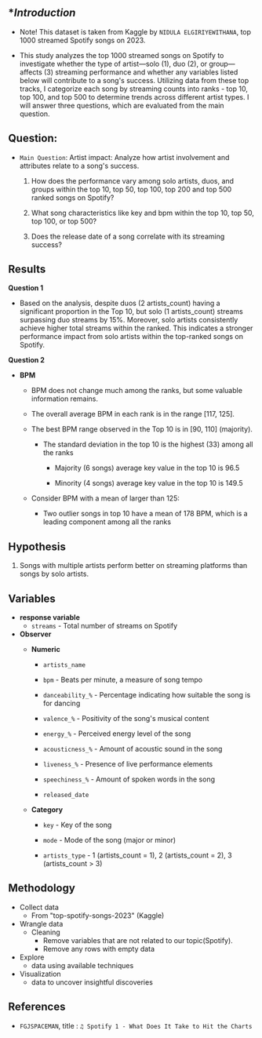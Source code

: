 **Introduction*
-

- Note! This dataset is taken from Kaggle by `NIDULA ELGIRIYEWITHANA`, top 1000 streamed Spotify songs on 2023.

- This study analyzes the top 1000 streamed songs on Spotify to investigate whether the type of artist—solo (1), duo (2), or group—affects (3) streaming performance and whether any variables listed below will contribute to a song's success. Utilizing data from these top tracks, I categorize each song by streaming counts into ranks - top 10, top 100, and top 500 to determine trends across different artist types. I will answer three questions, which are evaluated from the main question.


**Question:**
-
- `Main Question`: Artist impact: Analyze how artist involvement and attributes relate to a song's success.

  1. How does the performance vary among solo artists, duos, and groups within the top 10, top 50, top 100, top 200 and top 500 ranked songs on Spotify?

  2. What song characteristics like key and bpm within the top 10, top 50, top 100, or top 500?
  
  3. Does the release date of a song correlate with its streaming success?

**Results**
-
**Question 1**
- Based on the analysis, despite duos (2 artists_count) having a significant proportion in the Top 10, but solo (1 artists_count) streams surpassing duo streams by 15%. Moreover, solo artists consistently achieve higher total streams within the ranked. This indicates a stronger performance impact from solo artists within the top-ranked songs on Spotify.

**Question 2**
 - **BPM**
   - BPM does not change much among the ranks, but some valuable information remains.

   - The overall average BPM in each rank is in the range [117, 125].

   - The best BPM range observed in the Top 10 is in [90, 110] (majority).

      - The standard deviation in the top 10 is the highest (33) among all the ranks

         - Majority (6 songs) average key value in the top 10 is 96.5
         
         - Minority (4 songs) average key value in the top 10 is 149.5

   - Consider BPM with a mean of larger than 125:

      - Two outlier songs in top 10 have a mean of 178 BPM, which is a leading component among all the ranks

**Hypothesis**
-
1. Songs with multiple artists perform better on streaming platforms than songs by solo artists.



**Variables**
-
 - **response variable**
      - `streams` - Total number of streams on Spotify
 - **Observer**
   - **Numeric**
      - `artists_name`

      - `bpm` - Beats per minute, a measure of song tempo

      - `danceability_%` - Percentage indicating how suitable the song is for dancing

      - `valence_%` - Positivity of the song's musical content

      - `energy_%` - Perceived energy level of the song

      - `acousticness_%` - Amount of acoustic sound in the song

      - `liveness_%` - Presence of live performance elements

      - `speechiness_%` - Amount of spoken words in the song

      - `released_date`

   - **Category**
   
      - `key` - Key of the song

      - `mode` - Mode of the song (major or minor)
      
      - `artists_type` - 1 (artists_count = 1), 2 (artists_count = 2), 3 (artists_count > 3)

**Methodology**
-
 - Collect data 
    - From "top-spotify-songs-2023" (Kaggle)
 - Wrangle data 
    - Cleaning
         - Remove variables that are not related to our topic(Spotify).
         - Remove any rows with empty data
 - Explore 
    - data using available techniques
 - Visualization
    - data to uncover insightful discoveries


**References**
-
- `FGJSPACEMAN`, title : `♫ Spotify 1 - What Does It Take to Hit the Charts`
